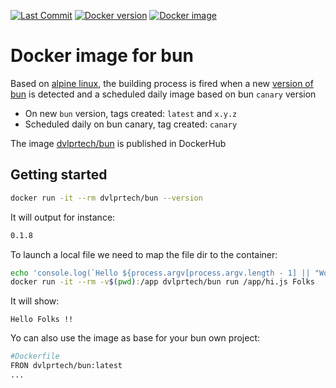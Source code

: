 [![Last Commit](https://img.shields.io/github/last-commit/rsc1975/bun-docker?logo=github)](https://github.com/rsc1975/bun-docker/commits/main)
[![Docker version](https://img.shields.io/docker/v/dvlprtech/bun?sort=semver&logo=docker)](https://hub.docker.com/r/dvlprtech/bun)
[![Docker image](https://img.shields.io/docker/image-size/dvlprtech/bun?logo=docker&sort=semver)](https://hub.docker.com/r/dvlprtech/bun)


# Docker image for bun

Based on [alpine linux](https://hub.docker.com/_/alpine), the building process is fired when a new [version of bun](https://github.com/oven-sh/bun/releases) is detected and a scheduled daily image based on bun `canary` version

* On new `bun` version, tags created: `latest` and `x.y.z`
* Scheduled daily on bun canary, tag created: `canary`

The image [dvlprtech/bun](https://hub.docker.com/r/dvlprtech/bun) is published  in DockerHub 



## Getting started

```sh
docker run -it --rm dvlprtech/bun --version
```
It will output for instance:
```txt
0.1.8
```

To launch a local file we need to map the file dir to the container:

```sh
echo 'console.log(`Hello ${process.argv[process.argv.length - 1] || "World"} !!`);' > hi.js
docker run -it --rm -v$(pwd):/app dvlprtech/bun run /app/hi.js Folks
```
It will show:
```
Hello Folks !!
```

Yo can also use the image as base for your bun own project:

```dockerfile
#Dockerfile
FRON dvlprtech/bun:latest
...
```
